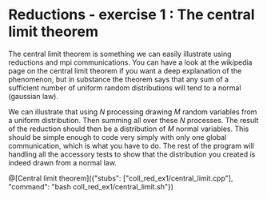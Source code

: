 # Reductions - exercise 1 : The central limit theorem

The central limit theorem is something we can easily illustrate using reductions and mpi communications. You can have a look at the wikipedia page on the central limit theorem if you want a deep explanation of the phenomenon, but in substance the theorem says that any sum of a sufficient number of uniform random distributions will tend to a normal (gaussian law).

We can illustrate that using $`N`$ processing drawing $`M`$ random variables from a uniform distribution. Then summing all over these $`N`$ processes. The result of the reduction should then be a distribution of $`M`$ normal variables. This should be simple enough to code very simply with only one global communication, which is what you have to do. The rest of the program will handling all the accessory tests to show that the distribution you created is indeed drawn from a normal law.

@[Central limit theorem]({"stubs": ["coll_red_ex1/central_limit.cpp"], "command": "bash coll_red_ex1/central_limit.sh"})

